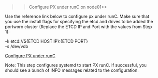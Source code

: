 >>Configure PX under runC on node01<<

Use the reference link below to configure px under runC. Make sure that you use the install flags for specifying the etcd and drives to be added the portworx cluster (Replace the ETCD IP and Port with the values from Step 1):

-k etcd://${ETCD HOST IP}:{ETCD PORT} \
-s /dev/vdb

[Configure PX under runC](https://docs.portworx.com/install-with-other/docker/standalone/#step-2-configure-px-under-runc/)


Note: This step configures systemd to start PX runC. If successful, you should see a bunch of INFO messages related to the configuration. 
